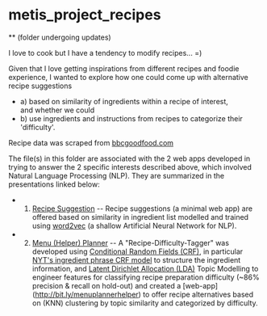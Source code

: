 # metis_project_recipes 
** (folder undergoing updates)  

I love to cook but I have a tendency to modify recipes... =)  
 
Given that I love getting inspirations from different recipes and foodie experience, I wanted to explore how one could come up with alternative recipe suggestions 
- a) based on similarity of ingredients within a recipe of interest,   
and whether we could  
- b) use ingredients and instructions from recipes to categorize their 'difficulty'.

Recipe data was scraped from [bbcgoodfood.com](www.bbcgoodfood.com)

The file(s) in this folder are associated with the 2 web apps developed in trying to answer the 2 specific interests described above, which involved Natural Language Processing (NLP). They are summarized in the presentations linked below:  
- 1) [Recipe Suggestion](https://github.com/hengrumay/metis_project_recipes/blob/master/docs/RecipeSuggestor.pptx) -- Recipe suggestions (a minimal web app) are offered based on similarity in ingredient list modelled and trained using [word2vec](https://code.google.com/archive/p/word2vec/) (a shallow Artificial Neural Network for NLP).   
- 2) [Menu (Helper) Planner](https://github.com/hengrumay/metis_project_recipes/blob/master/docs/H-RM_MenuHelper_v2.pptx) -- A "Recipe-Difficulty-Tagger" was developed using [Conditional Random Fields (CRF)](http://homepages.inf.ed.ac.uk/csutton/publications/crftutv2.pdf), in particular [NYT's ingredient phrase CRF model](https://open.blogs.nytimes.com/2016/04/27/structured-ingredients-data-tagging/) to structure the ingredient information, and [Latent Dirichlet Allocation (LDA)](http://www.cs.princeton.edu/~blei/papers/Blei2012.pdf) Topic Modelling to engineer features for classifying recipe preparation difficulty (~86% precision & recall on hold-out) and created a [web-app] (http://bit.ly/menuplannerhelper) to offer recipe alternatives based on (KNN) clustering by topic similarity and categorized by difficulty.  
